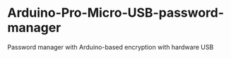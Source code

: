 # Arduino-Pro-Micro-USB-password-manager
Password manager with Arduino-based encryption with hardware USB
